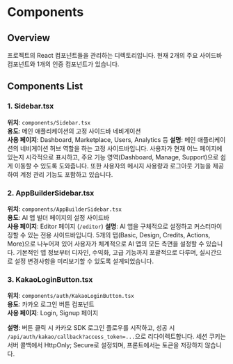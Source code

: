# Components

## Overview
프로젝트의 React 컴포넌트들을 관리하는 디렉토리입니다. 현재 2개의 주요 사이드바 컴포넌트와 1개의 인증 컴포넌트가 있습니다.

## Components List

### 1. Sidebar.tsx
**위치**: `components/Sidebar.tsx`  
**용도**: 메인 애플리케이션의 고정 사이드바 네비게이션  
**사용 페이지**: Dashboard, Marketplace, Users, Analytics 등
**설명**: 메인 애플리케이션의 네비게이션 허브 역할을 하는 고정 사이드바입니다. 사용자가 현재 어느 페이지에 있는지 시각적으로 표시하고, 주요 기능 영역(Dashboard, Manage, Support)으로 쉽게 이동할 수 있도록 도와줍니다. 또한 사용자의 메시지 사용량과 로그아웃 기능을 제공하여 계정 관리 기능도 포함하고 있습니다.

### 2. AppBuilderSidebar.tsx
**위치**: `components/AppBuilderSidebar.tsx`  
**용도**: AI 앱 빌더 페이지의 설정 사이드바  
**사용 페이지**: Editor 페이지 (`/editor`)
**설명**: AI 앱을 구체적으로 설정하고 커스터마이징할 수 있는 전용 사이드바입니다. 5개의 탭(Basic, Design, Credits, Actions, More)으로 나누어져 있어 사용자가 체계적으로 AI 앱의 모든 측면을 설정할 수 있습니다. 기본적인 앱 정보부터 디자인, 수익화, 고급 기능까지 포괄적으로 다루며, 실시간으로 설정 변경사항을 미리보기할 수 있도록 설계되었습니다.

### 3. KakaoLoginButton.tsx
**위치**: `components/auth/KakaoLoginButton.tsx`  
**용도**: 카카오 로그인 버튼 컴포넌트  
**사용 페이지**: Login, Signup 페이지

**설명**: 버튼 클릭 시 카카오 SDK 로그인 플로우를 시작하고, 성공 시 `/api/auth/kakao/callback?access_token=...`으로 리다이렉트합니다. 세션 쿠키는 서버 콜백에서 HttpOnly; Secure로 설정되며, 프론트에서는 토큰을 저장하지 않습니다.
